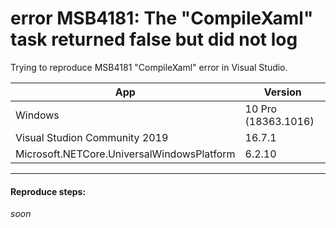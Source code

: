 # error MSB4181: The "CompileXaml" task returned false but did not log
Trying to reproduce MSB4181 "CompileXaml" error in Visual Studio.

 App                                       | Version
-------------------------------------------|---------------------
Windows                                    | 10 Pro (18363.1016) 
Visual Studion Community 2019              | 16.7.1
Microsoft.NETCore.UniversalWindowsPlatform | 6.2.10



---

#### Reproduce steps:
*soon*
